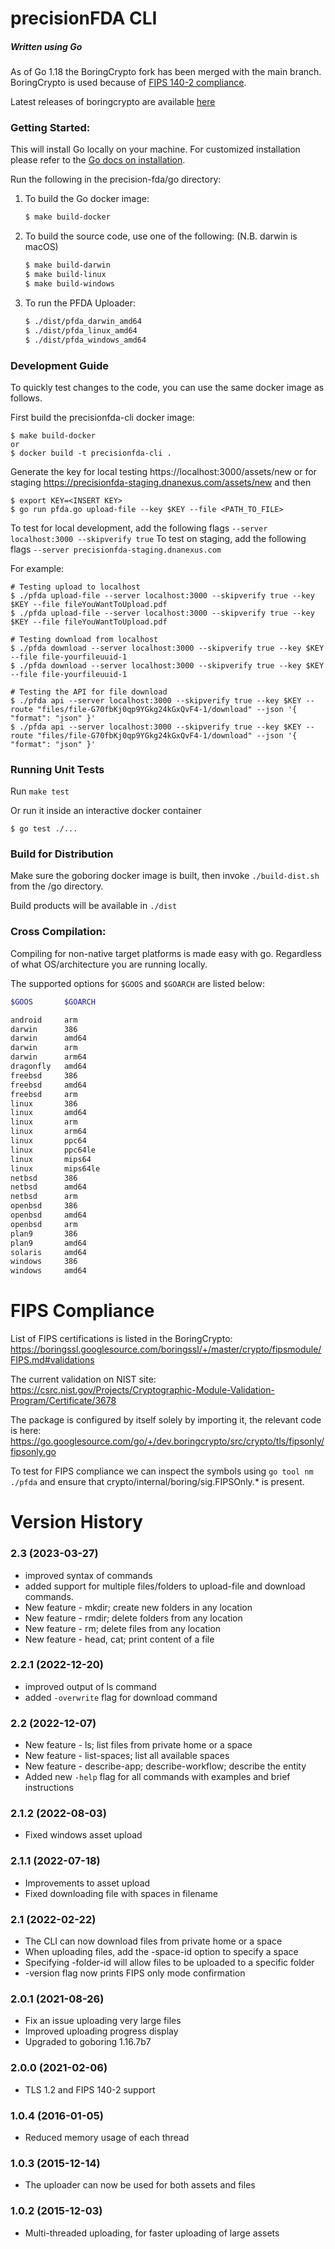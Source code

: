 # precisionFDA CLI

##### Written using Go

As of Go 1.18 the BoringCrypto fork has been merged with the main branch. BoringCrypto is used because of [FIPS 140-2 compliance](https://boringssl.googlesource.com/boringssl/+/master/crypto/fipsmodule/FIPS.md).

Latest releases of boringcrypto are available [here](https://go.googlesource.com/go/+/dev.boringcrypto/misc/boring/RELEASES)


### Getting Started:
This will install Go locally on your machine. For customized installation please refer to the [Go docs on installation](https://golang.org/doc/install).

Run the following in the precision-fda/go directory:

1. To build the Go docker image:
   ```bash
   $ make build-docker
   ```
2. To build the source code, use one of the following: (N.B. darwin is macOS)
   ```bash
   $ make build-darwin
   $ make build-linux
   $ make build-windows
   ```

3. To run the PFDA Uploader:
   ```bash
   $ ./dist/pfda_darwin_amd64
   $ ./dist/pfda_linux_amd64
   $ ./dist/pfda_windows_amd64
   ```

### Development Guide

To quickly test changes to the code, you can use the same docker image as follows.

First build the precisionfda-cli docker image:

   ```# Make sure cwd is the precision-fda/go directory
   $ make build-docker
   or
   $ docker build -t precisionfda-cli .
   ```

Generate the key for local testing https://localhost:3000/assets/new
or for staging https://precisionfda-staging.dnanexus.com/assets/new and then

   ```$ docker run -it --rm --entrypoint bash --network host --mount type=bind,source="$(pwd)",target=/go/src/dnanexus.com/precision-fda-cli -w /go/src/dnanexus.com/precision-fda-cli precisionfda-cli
   $ export KEY=<INSERT KEY>
   $ go run pfda.go upload-file --key $KEY --file <PATH_TO_FILE>
   ```

To test for local development, add the following flags `--server localhost:3000 --skipverify true`
To test on staging, add the following flags `--server precisionfda-staging.dnanexus.com`

For example:

   ``` # Set KEY API key generated above
   # Testing upload to localhost
   $ ./pfda upload-file --server localhost:3000 --skipverify true --key $KEY --file fileYouWantToUpload.pdf
   $ ./pfda upload-file --server localhost:3000 --skipverify true --key $KEY --file fileYouWantToUpload.pdf

   # Testing download from localhost
   $ ./pfda download --server localhost:3000 --skipverify true --key $KEY --file file-yourfileuuid-1
   $ ./pfda download --server localhost:3000 --skipverify true --key $KEY --file file-yourfileuuid-1

   # Testing the API for file download
   $ ./pfda api --server localhost:3000 --skipverify true --key $KEY --route "files/file-G70fbKj0qp9YGkg24kGxQvF4-1/download" --json '{ "format": "json" }'
   $ ./pfda api --server localhost:3000 --skipverify true --key $KEY --route "files/file-G70fbKj0qp9YGkg24kGxQvF4-1/download" --json '{ "format": "json" }'
   ```

### Running Unit Tests

Run `make test`

Or run it inside an interactive docker container
   ```$ docker run -it --rm --entrypoint bash --network host --mount type=bind,source="$(pwd)",target=/go/src/dnanexus.com/precision-fda-cli -w /go/src/dnanexus.com/precision-fda-cli goboring/golang:1.16.7b7
   $ go test ./...
   ```


### Build for Distribution

Make sure the goboring docker image is built, then invoke `./build-dist.sh` from the /go directory.

Build products will be available in `./dist`


### Cross Compilation:
Compiling for non-native target platforms is made easy with go. Regardless of what OS/architecture you are running locally.

The supported options for `$GOOS` and `$GOARCH` are listed below:
```bash
$GOOS		$GOARCH

android		arm
darwin		386
darwin		amd64
darwin		arm
darwin		arm64
dragonfly	amd64
freebsd		386
freebsd		amd64
freebsd		arm
linux		386
linux		amd64
linux		arm
linux		arm64
linux		ppc64
linux		ppc64le
linux		mips64
linux		mips64le
netbsd		386
netbsd		amd64
netbsd		arm
openbsd		386
openbsd		amd64
openbsd		arm
plan9		386
plan9		amd64
solaris		amd64
windows		386
windows		amd64
```


# FIPS Compliance

List of FIPS certifications is listed in the BoringCrypto:
https://boringssl.googlesource.com/boringssl/+/master/crypto/fipsmodule/FIPS.md#validations

The current validation on NIST site:
https://csrc.nist.gov/Projects/Cryptographic-Module-Validation-Program/Certificate/3678

The package is configured by itself solely by importing it, the relevant code is here: https://go.googlesource.com/go/+/dev.boringcrypto/src/crypto/tls/fipsonly/fipsonly.go

To test for FIPS compliance we can inspect the symbols using `go tool nm ./pfda` and ensure that crypto/internal/boring/sig.FIPSOnly.* is present.


# Version History

### 2.3 (2023-03-27)
- improved syntax of commands 
- added support for multiple files/folders to upload-file and download commands.
- New feature - mkdir; create new folders in any location
- New feature - rmdir; delete folders from any location
- New feature - rm; delete files from any location
- New feature - head, cat; print content of a file


### 2.2.1 (2022-12-20)

- improved output of ls command
- added `-overwrite` flag for download command

### 2.2 (2022-12-07)

- New feature - ls; list files from private home or a space
- New feature - list-spaces; list all available spaces
- New feature - describe-app; describe-workflow; describe the entity
- Added new `-help` flag for all commands with examples and brief instructions

### 2.1.2 (2022-08-03)

- Fixed windows asset upload

### 2.1.1 (2022-07-18)

- Improvements to asset upload
- Fixed downloading file with spaces in filename


### 2.1 (2022-02-22)

- The CLI can now download files from private home or a space
- When uploading files, add the -space-id option to specify a space
- Specifying -folder-id will allow files to be uploaded to a specific folder
- -version flag now prints FIPS only mode confirmation

### 2.0.1 (2021-08-26)

- Fix an issue uploading very large files
- Improved uploading progress display
- Upgraded to goboring 1.16.7b7

### 2.0.0 (2021-02-06)

- TLS 1.2 and FIPS 140-2 support

### 1.0.4 (2016-01-05)

- Reduced memory usage of each thread

### 1.0.3 (2015-12-14)

- The uploader can now be used for both assets and files

### 1.0.2 (2015-12-03)

- Multi-threaded uploading, for faster uploading of large assets

